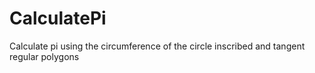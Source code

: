 # CalculatePi
Calculate pi using the circumference of the circle inscribed and tangent regular polygons
